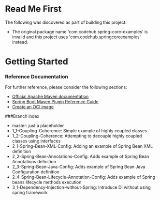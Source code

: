 # Read Me First
The following was discovered as part of building this project:

* The original package name 'com.codehub.spring-core-examples' is invalid and this project uses 'com.codehub.springcoreexamples' instead.

# Getting Started

### Reference Documentation
For further reference, please consider the following sections:

* [Official Apache Maven documentation](https://maven.apache.org/guides/index.html)
* [Spring Boot Maven Plugin Reference Guide](https://docs.spring.io/spring-boot/docs/2.4.0/maven-plugin/reference/html/)
* [Create an OCI image](https://docs.spring.io/spring-boot/docs/2.4.0/maven-plugin/reference/html/#build-image)

###Branch index

* master: just a placeholder
* 1_1-Coupling-Coherence: Simple example of highly coupled classes
* 1_2-Coupling-Coherence: Attempting to decouple highly coupled classes using interfaces
* 2_1-Spring-Bean-XML-Config: Adding an example of Spring Bean XML definition
* 2_2-Spring-Bean-Annotations-Config: Adds example of Spring Bean Annotations definition
* 2_3-Spring-Bean-Java-Config: Adds example of Spring Bean Java Configuration definition
* 2_4-Spring-Bean-Lifecycle-Annotation-Config: Adds example of Spring beans lifecycle methods execution
* 3_1-Dependency-Injection-without-Spring: Introduce DI without using spring framework
